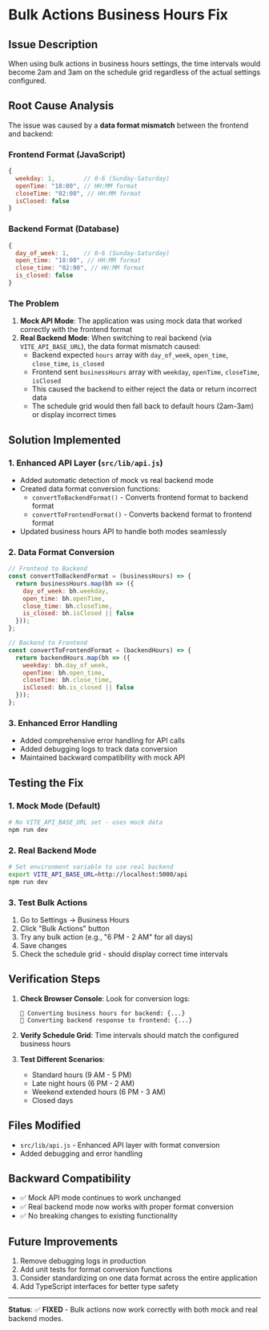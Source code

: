 # Bulk Actions Business Hours Fix

## Issue Description
When using bulk actions in business hours settings, the time intervals would become 2am and 3am on the schedule grid regardless of the actual settings configured.

## Root Cause Analysis
The issue was caused by a **data format mismatch** between the frontend and backend:

### Frontend Format (JavaScript)
```javascript
{
  weekday: 1,        // 0-6 (Sunday-Saturday)
  openTime: "18:00", // HH:MM format
  closeTime: "02:00", // HH:MM format
  isClosed: false
}
```

### Backend Format (Database)
```javascript
{
  day_of_week: 1,    // 0-6 (Sunday-Saturday)
  open_time: "18:00", // HH:MM format
  close_time: "02:00", // HH:MM format
  is_closed: false
}
```

### The Problem
1. **Mock API Mode**: The application was using mock data that worked correctly with the frontend format
2. **Real Backend Mode**: When switching to real backend (via `VITE_API_BASE_URL`), the data format mismatch caused:
   - Backend expected `hours` array with `day_of_week`, `open_time`, `close_time`, `is_closed`
   - Frontend sent `businessHours` array with `weekday`, `openTime`, `closeTime`, `isClosed`
   - This caused the backend to either reject the data or return incorrect data
   - The schedule grid would then fall back to default hours (2am-3am) or display incorrect times

## Solution Implemented

### 1. Enhanced API Layer (`src/lib/api.js`)
- Added automatic detection of mock vs real backend mode
- Created data format conversion functions:
  - `convertToBackendFormat()` - Converts frontend format to backend format
  - `convertToFrontendFormat()` - Converts backend format to frontend format
- Updated business hours API to handle both modes seamlessly

### 2. Data Format Conversion
```javascript
// Frontend to Backend
const convertToBackendFormat = (businessHours) => {
  return businessHours.map(bh => ({
    day_of_week: bh.weekday,
    open_time: bh.openTime,
    close_time: bh.closeTime,
    is_closed: bh.isClosed || false
  }));
};

// Backend to Frontend
const convertToFrontendFormat = (backendHours) => {
  return backendHours.map(bh => ({
    weekday: bh.day_of_week,
    openTime: bh.open_time,
    closeTime: bh.close_time,
    isClosed: bh.is_closed || false
  }));
};
```

### 3. Enhanced Error Handling
- Added comprehensive error handling for API calls
- Added debugging logs to track data conversion
- Maintained backward compatibility with mock API

## Testing the Fix

### 1. Mock Mode (Default)
```bash
# No VITE_API_BASE_URL set - uses mock data
npm run dev
```

### 2. Real Backend Mode
```bash
# Set environment variable to use real backend
export VITE_API_BASE_URL=http://localhost:5000/api
npm run dev
```

### 3. Test Bulk Actions
1. Go to Settings → Business Hours
2. Click "Bulk Actions" button
3. Try any bulk action (e.g., "6 PM - 2 AM" for all days)
4. Save changes
5. Check the schedule grid - should display correct time intervals

## Verification Steps

1. **Check Browser Console**: Look for conversion logs:
   ```
   🔧 Converting business hours for backend: {...}
   🔧 Converting backend response to frontend: {...}
   ```

2. **Verify Schedule Grid**: Time intervals should match the configured business hours

3. **Test Different Scenarios**:
   - Standard hours (9 AM - 5 PM)
   - Late night hours (6 PM - 2 AM)
   - Weekend extended hours (6 PM - 3 AM)
   - Closed days

## Files Modified
- `src/lib/api.js` - Enhanced API layer with format conversion
- Added debugging and error handling

## Backward Compatibility
- ✅ Mock API mode continues to work unchanged
- ✅ Real backend mode now works with proper format conversion
- ✅ No breaking changes to existing functionality

## Future Improvements
1. Remove debugging logs in production
2. Add unit tests for format conversion functions
3. Consider standardizing on one data format across the entire application
4. Add TypeScript interfaces for better type safety

---

**Status**: ✅ **FIXED** - Bulk actions now work correctly with both mock and real backend modes.
